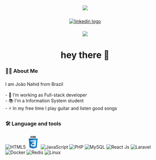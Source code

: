 <div align="center">
  <img height="150" src="https://media.giphy.com/media/M9gbBd9nbDrOTu1Mqx/giphy.gif"  />
</div>

###

<div align="center">
  <a href="https://www.linkedin.com/in/joao-nahid/"><img src="https://img.shields.io/static/v1?message=LinkedIn&logo=linkedin&label=&color=0077B5&logoColor=white&labelColor=&style=for-the-badge" height="25" alt="linkedin logo"  /></a>
</div>

###

<div align="center">
  <img src="https://visitor-badge.laobi.icu/badge?page_id=maurodesouza.maurodesouza&"  />
</div>

###

<h1 align="center">hey there 👋</h1>

###

<h3 align="left">👩‍💻  About Me</h3>

###

<p align="left">I am João Nahid from Brazil<br><br>- 🔭 I’m working as Full-stack developer<br>- 📚 I'm a Information System student<br>- ⚡ In my free time I play guitar and listen good songs</p>

###

<h3 align="left">🛠 Language and tools</h3>

###

<div align="left">

  <img src="https://cdn.jsdelivr.net/gh/devicons/devicon/icons/html5/html5-plain.svg" height="40" alt="HTML5"  />
  <img src="https://raw.githubusercontent.com/devicons/devicon/master/icons/css3/css3-original-wordmark.svg" alt="CSS" width="40" height="40"/>
  <img src="https://cdn.jsdelivr.net/gh/devicons/devicon/icons/javascript/javascript-plain.svg" height="40" alt="JavaScript"  />
  <img src="https://cdn.jsdelivr.net/gh/devicons/devicon/icons/php/php-original.svg" height="40" alt="PHP"  />
  <img src="https://cdn.jsdelivr.net/gh/devicons/devicon/icons/mysql/mysql-original-wordmark.svg" height="40" alt="MySQL"  />
  <img src="https://cdn.jsdelivr.net/gh/devicons/devicon/icons/react/react-original.svg" height="40" alt="React Js"  />
  <img src="https://cdn.jsdelivr.net/gh/devicons/devicon/icons/laravel/laravel-original.svg" height="40" alt="Laravel"  />
  <img src="https://cdn.jsdelivr.net/gh/devicons/devicon/icons/docker/docker-plain-wordmark.svg" height="40" alt="Docker"  />
  <img src="https://cdn.jsdelivr.net/gh/devicons/devicon/icons/redis/redis-plain-wordmark.svg" height="40" alt="Redis"  />
  <img src="https://cdn.jsdelivr.net/gh/devicons/devicon/icons/linux/linux-original.svg" height="40" alt="Linux"  />
</div>

###
